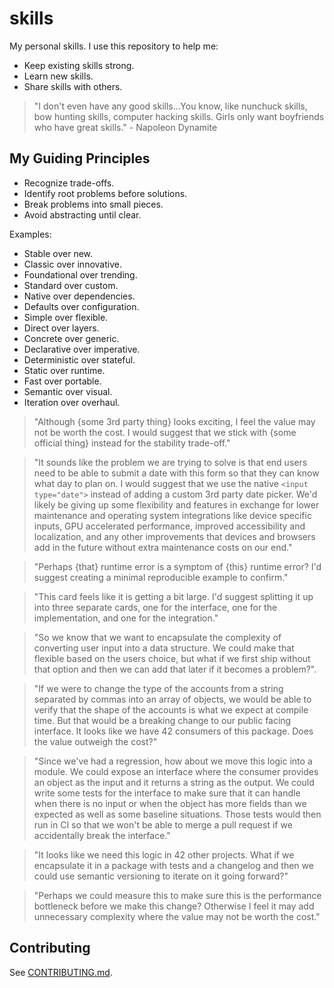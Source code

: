 # skills

My personal skills. I use this repository to help me:

- Keep existing skills strong.
- Learn new skills.
- Share skills with others.

> "I don't even have any good skills...You know, like nunchuck skills, bow
> hunting skills, computer hacking skills. Girls only want boyfriends who have
> great skills." - Napoleon Dynamite

## My Guiding Principles

- Recognize trade-offs.
- Identify root problems before solutions.
- Break problems into small pieces.
- Avoid abstracting until clear.

Examples:

- Stable over new.
- Classic over innovative.
- Foundational over trending.
- Standard over custom.
- Native over dependencies.
- Defaults over configuration.
- Simple over flexible.
- Direct over layers.
- Concrete over generic.
- Declarative over imperative.
- Deterministic over stateful.
- Static over runtime.
- Fast over portable.
- Semantic over visual.
- Iteration over overhaul.

> "Although {some 3rd party thing} looks exciting, I feel the value may not be
> worth the cost. I would suggest that we stick with {some official thing} instead
> for the stability trade-off."

> "It sounds like the problem we are trying to solve is that end users need to
> be able to submit a date with this form so that they can know what day to plan
> on. I would suggest that we use the native `<input type="date">` instead of
> adding a custom 3rd party date picker. We'd likely be giving up some
> flexibility and features in exchange for lower maintenance and operating
> system integrations like device specific inputs, GPU accelerated performance,
> improved accessibility and localization, and any other improvements that
> devices and browsers add in the future without extra maintenance costs on our
> end."

> "Perhaps {that} runtime error is a symptom of {this} runtime error? I'd
> suggest creating a minimal reproducible example to confirm."

> "This card feels like it is getting a bit large. I'd suggest splitting it up
> into three separate cards, one for the interface, one for the implementation,
> and one for the integration."

> "So we know that we want to encapsulate the complexity of converting user
> input into a data structure. We could make that flexible based on the users
> choice, but what if we first ship without that option and then we can add that
> later if it becomes a problem?".

> "If we were to change the type of the accounts from a string separated by
> commas into an array of objects, we would be able to verify that the shape of
> the accounts is what we expect at compile time. But that would be a breaking
> change to our public facing interface. It looks like we have 42 consumers of
> this package. Does the value outweigh the cost?"

> "Since we've had a regression, how about we move this logic into a module. We
> could expose an interface where the consumer provides an object as the input
> and it returns a string as the output. We could write some tests for the
> interface to make sure that it can handle when there is no input or when the
> object has more fields than we expected as well as some baseline situations.
> Those tests would then run in CI so that we won't be able to merge a pull
> request if we accidentally break the interface."

> "It looks like we need this logic in 42 other projects. What if we encapsulate
> it in a package with tests and a changelog and then we could use semantic
> versioning to iterate on it going forward?"

> "Perhaps we could measure this to make sure this is the performance bottleneck
> before we make this change? Otherwise I feel it may add unnecessary complexity
> where the value may not be worth the cost."

## Contributing

See [CONTRIBUTING.md](./CONTRIBUTING.md).

